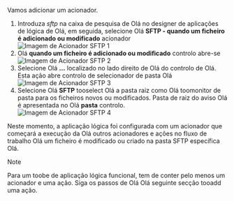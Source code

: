 Vamos adicionar um acionador.

1. Introduza *sftp* na caixa de pesquisa de Olá no designer de aplicações de lógica de Olá, em seguida, selecione Olá **SFTP - quando um ficheiro é adicionado ou modificado** acionador   
   ![Imagem de Acionador SFTP 1](./media/connectors-create-api-sftp/trigger-1.png)  
2. Olá **quando um ficheiro é adicionado ou modificado** controlo abre-se  
   ![Imagem de Acionador SFTP 2](./media/connectors-create-api-sftp/trigger-2.png)  
3. Selecione Olá **...**  localizado no lado direito de Olá do controlo de Olá. Esta ação abre controlo de selecionador de pasta Olá  
   ![Imagem de Acionador SFTP 3](./media/connectors-create-api-sftp/action-1.png)  
4. Selecione Olá **SFTP** tooselect Olá a pasta raiz como Olá toomonitor de pasta para os ficheiros novos ou modificados. Pasta de raiz do aviso Olá é apresentada no Olá **pasta** controlo.  
   ![Imagem de Acionador SFTP 4](./media/connectors-create-api-sftp/action-2.png)   

Neste momento, a aplicação lógica foi configurada com um acionador que começará a execução da Olá outros acionadores e ações no fluxo de trabalho Olá um ficheiro é modificado ou criado na pasta SFTP específica Olá. 

> [!NOTE]
> Para um toobe de aplicação lógica funcional, tem de conter pelo menos um acionador e uma ação. Siga os passos de Olá Olá seguinte secção tooadd uma ação.  
> 
> 

